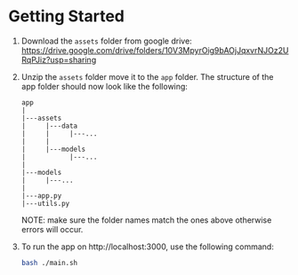 # Getting Started

1. Download the `assets` folder from google drive: https://drive.google.com/drive/folders/10V3MpyrOig9bAOjJqxvrNJOz2URqPJiz?usp=sharing

2. Unzip the `assets` folder move it to the `app` folder. The structure of the app folder should now look like the following:
    ```
    app
    |
    |---assets
    |     |---data
    |     |     |---...
    |     |
    |     |---models
    |           |---...
    |
    |---models
    |     |---...
    |
    |---app.py
    |---utils.py
    ```

    NOTE: make sure the folder names match the ones above otherwise errors will occur.

3. To run the app on http://localhost:3000, use the following command:

    ```sh
    bash ./main.sh
    ```